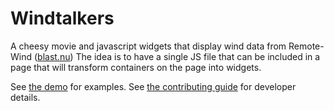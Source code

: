 # Windtalkers

A cheesy movie and javascript widgets that display wind data from Remote-Wind ([blast.nu](http://www.blast.nu))
The idea is to have a single JS file that can be included in a page that will transform containers on the page into widgets.

See [the demo](http://remote-wind.github.io/windtalkers/) for examples.
See [the contributing guide](contribute.md) for developer details.
